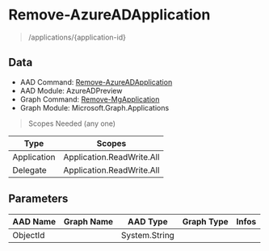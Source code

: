 # Remove-AzureADApplication

> /applications/{application-id}

## Data

+ AAD Command: [Remove-AzureADApplication](https://docs.microsoft.com/en-us/powershell/module/AzureADPreview/Remove-AzureADApplication)
+ AAD Module: AzureADPreview
+ Graph Command: [Remove-MgApplication](https://docs.microsoft.com/en-us/powershell/module/Microsoft.Graph.Applications/Remove-MgApplication)
+ Graph Module: Microsoft.Graph.Applications

> Scopes Needed (any one)

|Type|Scopes|
|---|---|
|Application|Application.ReadWrite.All|
|Delegate|Application.ReadWrite.All|

## Parameters

|AAD Name|Graph Name|AAD Type|Graph Type|Infos|
|---|---|---|---|---|
|ObjectId||System.String|||

